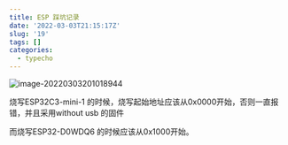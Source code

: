 ```yaml
---
title: ESP 踩坑记录
date: '2022-03-03T21:15:17Z'
slug: '19'
tags: []
categories:
  - typecho
---
```

![image-20220303201018944](https://gitee.com/Dagwbl/cloudPicture/raw/master/typora/image-20220303201018944.png)

烧写ESP32C3-mini-1 的时候，烧写起始地址应该从0x0000开始，否则一直报错，并且采用without usb 的固件

而烧写ESP32-D0WDQ6 的时候应该从0x1000开始。
